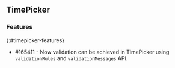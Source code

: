 ## TimePicker

### Features
{:#timepicker-features}

* \#165411 - Now validation can be achieved in TimePicker using `validationRules` and `validationMessages` API.
